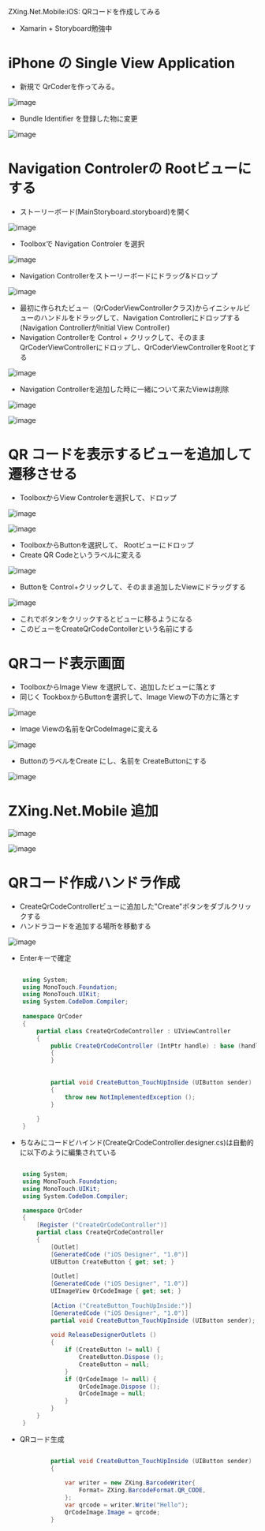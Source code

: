 ZXing.Net.Mobile:iOS: QRコードを作成してみる

- Xamarin + Storyboard勉強中


# iPhone の Single View Application #

- 新規で QrCoderを作ってみる。

![image](https://www.evernote.com/shard/s302/sh/f5da988e-1c9c-412a-889d-33dbede9b194/65254e001dc1f39bfe18c444eaf66643/res/e878e32a-03cf-4c71-901d-7850762cb340/%E3%82%B9%E3%82%AF%E3%83%AA%E3%83%BC%E3%83%B3%E3%82%B7%E3%83%A7%E3%83%83%E3%83%88%202014-06-29%2010.40.40.png?resizeSmall&width=600)

- Bundle Identifier を登録した物に変更

![image](https://www.evernote.com/shard/s302/sh/f5da988e-1c9c-412a-889d-33dbede9b194/65254e001dc1f39bfe18c444eaf66643/res/bfe00b41-1942-4d20-91f5-7028ab72caa0/%E3%82%B9%E3%82%AF%E3%83%AA%E3%83%BC%E3%83%B3%E3%82%B7%E3%83%A7%E3%83%83%E3%83%88%202014-06-29%2010.41.29.png?resizeSmall&width=600)


# Navigation Controlerの Rootビューにする #
- ストーリーボード(MainStoryboard.storyboard)を開く

![image](https://www.evernote.com/shard/s302/sh/f5da988e-1c9c-412a-889d-33dbede9b194/65254e001dc1f39bfe18c444eaf66643/res/25f60ae3-4ad1-4663-ab0e-598cee433535/%E3%82%B9%E3%82%AF%E3%83%AA%E3%83%BC%E3%83%B3%E3%82%B7%E3%83%A7%E3%83%83%E3%83%88%202014-06-29%2010.46.15.png?resizeSmall&width=500)

- Toolboxで Navigation Controler を選択


![image](https://www.evernote.com/shard/s302/sh/f5da988e-1c9c-412a-889d-33dbede9b194/65254e001dc1f39bfe18c444eaf66643/res/32ed5dda-c7f4-433e-b407-eb66d41c8b5b/%E3%82%B9%E3%82%AF%E3%83%AA%E3%83%BC%E3%83%B3%E3%82%B7%E3%83%A7%E3%83%83%E3%83%88%202014-06-29%2010.55.43.png?resizeSmall&width=300)

- Navigation Controllerをストーリーボードにドラッグ&ドロップ

![image](https://www.evernote.com/shard/s302/sh/f5da988e-1c9c-412a-889d-33dbede9b194/65254e001dc1f39bfe18c444eaf66643/res/8670507b-5c7c-46ab-95c3-182fa7466d52/%E3%82%B9%E3%82%AF%E3%83%AA%E3%83%BC%E3%83%B3%E3%82%B7%E3%83%A7%E3%83%83%E3%83%88%202014-06-29%2010.57.23.png?resizeSmall&width=500)

- 最初に作られたビュー（QrCoderViewControllerクラス)からイニシャルビューのハンドルをドラッグして、Navigation Controllerにドロップする(Navigation ControllerがInitial View Controller)
- Navigation Controllerを Control + クリックして、そのままQrCoderViewControllerにドロップし、QrCoderViewControllerをRootとする


![image](https://www.evernote.com/shard/s302/sh/f5da988e-1c9c-412a-889d-33dbede9b194/65254e001dc1f39bfe18c444eaf66643/res/3bde331f-0f78-45df-a677-9161f81cb8c3/%E3%82%B9%E3%82%AF%E3%83%AA%E3%83%BC%E3%83%B3%E3%82%B7%E3%83%A7%E3%83%83%E3%83%88%202014-06-29%2010.57.51.png?resizeSmall&width=600)

- Navigation Controllerを追加した時に一緒について来たViewは削除

![image](https://www.evernote.com/shard/s302/sh/f5da988e-1c9c-412a-889d-33dbede9b194/65254e001dc1f39bfe18c444eaf66643/res/d4713a95-f99b-4ac2-af49-1c2b6b6c7759/%E3%82%B9%E3%82%AF%E3%83%AA%E3%83%BC%E3%83%B3%E3%82%B7%E3%83%A7%E3%83%83%E3%83%88%202014-06-29%2010.58.10.png?resizeSmall&width=600)

![image](https://www.evernote.com/shard/s302/sh/f5da988e-1c9c-412a-889d-33dbede9b194/65254e001dc1f39bfe18c444eaf66643/res/00ee215d-a09d-4714-ae31-bc7a7aac467d/%E3%82%B9%E3%82%AF%E3%83%AA%E3%83%BC%E3%83%B3%E3%82%B7%E3%83%A7%E3%83%83%E3%83%88%202014-06-29%2010.58.24.png?resizeSmall&width=400)


# QR コードを表示するビューを追加して遷移させる #

- ToolboxからView Controlerを選択して、ドロップ

![image](https://www.evernote.com/shard/s302/sh/f5da988e-1c9c-412a-889d-33dbede9b194/65254e001dc1f39bfe18c444eaf66643/res/44f7b70b-2bb5-4c65-81bc-94eddfb1f8d6/%E3%82%B9%E3%82%AF%E3%83%AA%E3%83%BC%E3%83%B3%E3%82%B7%E3%83%A7%E3%83%83%E3%83%88%202014-06-29%2010.59.29.png?resizeSmall&width=300)

![image](https://www.evernote.com/shard/s302/sh/f5da988e-1c9c-412a-889d-33dbede9b194/65254e001dc1f39bfe18c444eaf66643/res/81acfaeb-555a-4078-b345-dbf2f40f31f4/%E3%82%B9%E3%82%AF%E3%83%AA%E3%83%BC%E3%83%B3%E3%82%B7%E3%83%A7%E3%83%83%E3%83%88%202014-06-29%2010.59.43.png?resizeSmall&width=600)


- ToolboxからButtonを選択して、 Rootビューにドロップ
- Create QR Codeというラベルに変える

![image](https://www.evernote.com/shard/s302/sh/f5da988e-1c9c-412a-889d-33dbede9b194/65254e001dc1f39bfe18c444eaf66643/res/e39f23cc-61fe-41e3-b94f-2125deccfb65/%E3%82%B9%E3%82%AF%E3%83%AA%E3%83%BC%E3%83%B3%E3%82%B7%E3%83%A7%E3%83%83%E3%83%88%202014-06-29%2011.00.13.png?resizeSmall&width=600)

- Buttonを Control+クリックして、そのまま追加したViewにドラッグする

![image](https://www.evernote.com/shard/s302/sh/f5da988e-1c9c-412a-889d-33dbede9b194/65254e001dc1f39bfe18c444eaf66643/res/4e169a72-a8e9-4178-832b-e9c53996dc34/%E3%82%B9%E3%82%AF%E3%83%AA%E3%83%BC%E3%83%B3%E3%82%B7%E3%83%A7%E3%83%83%E3%83%88%202014-06-29%2011.00.23.png?resizeSmall&width=600)

- これでボタンをクリックするとビューに移るようになる
- このビューをCreateQrCodeContollerという名前にする

# QRコード表示画面 #

- ToolboxからImage View を選択して、追加したビューに落とす
- 同じく TookboxからButtonを選択して、Image Viewの下の方に落とす


![image](https://www.evernote.com/shard/s302/sh/f5da988e-1c9c-412a-889d-33dbede9b194/65254e001dc1f39bfe18c444eaf66643/res/611e5bde-87a9-4b4a-9fc6-a21f6c8479ac/%E3%82%B9%E3%82%AF%E3%83%AA%E3%83%BC%E3%83%B3%E3%82%B7%E3%83%A7%E3%83%83%E3%83%88%202014-06-29%2011.01.43.png?resizeSmall&width=300)

- Image Viewの名前をQrCodeImageに変える

![image](https://www.evernote.com/shard/s302/sh/f5da988e-1c9c-412a-889d-33dbede9b194/65254e001dc1f39bfe18c444eaf66643/res/79527de9-8263-40be-ba8e-f13147709c7a/%E3%82%B9%E3%82%AF%E3%83%AA%E3%83%BC%E3%83%B3%E3%82%B7%E3%83%A7%E3%83%83%E3%83%88%202014-06-29%2011.10.16.png?resizeSmall&width=600)

- ButtonのラベルをCreate にし、名前を CreateButtonにする

![image](https://www.evernote.com/shard/s302/sh/f5da988e-1c9c-412a-889d-33dbede9b194/65254e001dc1f39bfe18c444eaf66643/res/11c9ee83-1abf-42db-af63-b9cb5ab62dfe/%E3%82%B9%E3%82%AF%E3%83%AA%E3%83%BC%E3%83%B3%E3%82%B7%E3%83%A7%E3%83%83%E3%83%88%202014-06-29%2011.04.52.png?resizeSmall&width=600)




# ZXing.Net.Mobile 追加 #

![image](https://www.evernote.com/shard/s302/sh/f5da988e-1c9c-412a-889d-33dbede9b194/65254e001dc1f39bfe18c444eaf66643/res/ccf07ecf-57ea-4d86-963c-63b8031205d3/%E3%82%B9%E3%82%AF%E3%83%AA%E3%83%BC%E3%83%B3%E3%82%B7%E3%83%A7%E3%83%83%E3%83%88%202014-06-29%2011.06.25.png?resizeSmall&width=600)

![image](https://www.evernote.com/shard/s302/sh/f5da988e-1c9c-412a-889d-33dbede9b194/65254e001dc1f39bfe18c444eaf66643/res/a7adf2d5-8e2d-4f76-8b7a-ded1b656c247/%E3%82%B9%E3%82%AF%E3%83%AA%E3%83%BC%E3%83%B3%E3%82%B7%E3%83%A7%E3%83%83%E3%83%88%202014-06-29%2011.06.35.png?resizeSmall&width=300)


# QRコード作成ハンドラ作成 #

- CreateQrCodeControllerビューに追加した"Create"ボタンをダブルクリックする
- ハンドラコードを追加する場所を移動する

![image](https://www.evernote.com/shard/s302/sh/f5da988e-1c9c-412a-889d-33dbede9b194/65254e001dc1f39bfe18c444eaf66643/res/eaea50ba-6962-4d83-9a73-49193475e16f/%E3%82%B9%E3%82%AF%E3%83%AA%E3%83%BC%E3%83%B3%E3%82%B7%E3%83%A7%E3%83%83%E3%83%88%202014-06-29%2011.05.00.png?resizeSmall&width=600)

- Enterキーで確定

```csharp

    using System;
    using MonoTouch.Foundation;
    using MonoTouch.UIKit;
    using System.CodeDom.Compiler;
   
    namespace QrCoder
    {
        partial class CreateQrCodeController : UIViewController
        {
            public CreateQrCodeController (IntPtr handle) : base (handle)
            {
            }
   
   
            partial void CreateButton_TouchUpInside (UIButton sender)
            {
                throw new NotImplementedException (); 
            }
   
        }
    }

```

- ちなみにコードビハインド(CreateQrCodeController.designer.cs)は自動的に以下のように編集されている

```csharp

    using System;
    using MonoTouch.Foundation;
    using MonoTouch.UIKit;
    using System.CodeDom.Compiler;

    namespace QrCoder
    {
        [Register ("CreateQrCodeController")]
        partial class CreateQrCodeController
        {
            [Outlet]
            [GeneratedCode ("iOS Designer", "1.0")]
            UIButton CreateButton { get; set; }
   
            [Outlet]
            [GeneratedCode ("iOS Designer", "1.0")]
            UIImageView QrCodeImage { get; set; }
   
            [Action ("CreateButton_TouchUpInside:")]
            [GeneratedCode ("iOS Designer", "1.0")]
            partial void CreateButton_TouchUpInside (UIButton sender);
   
            void ReleaseDesignerOutlets ()
            {
                if (CreateButton != null) {
                    CreateButton.Dispose ();
                    CreateButton = null;
                }
                if (QrCodeImage != null) {
                    QrCodeImage.Dispose ();
                    QrCodeImage = null;
                }
            }
        }
    }

```

- QRコード生成

```csharp

            partial void CreateButton_TouchUpInside (UIButton sender)
            {
   
                var writer = new ZXing.BarcodeWriter{
                    Format= ZXing.BarcodeFormat.QR_CODE,
                };
                var qrcode = writer.Write("Hello");
                QrCodeImage.Image = qrcode;
            }

```



